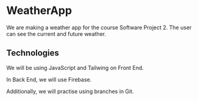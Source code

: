 # WeatherApp 


We are making a weather app for the course Software Project 2. The user can see the current and future weather. 


## Technologies


We will be using JavaScript and Tailwing on Front End.


In Back End, we will use Firebase.


Additionally, we will practise using branches in Git.
